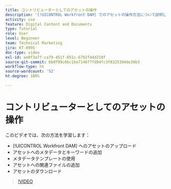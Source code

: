 ```yaml
---
title: コントリビューターとしてのアセットの操作
description: '[!UICONTROL Workfront DAM] でのアセットの操作方法について説明します。'
activity: use
feature: Digital Content and Documents
type: Tutorial
role: User
level: Beginner
team: Technical Marketing
jira: KT-8995
doc-type: video
exl-id: ae0f3a7f-ca79-451f-851c-6792f44d218f
source-git-commit: bbdf99c6bc1be714077fd94fc3f8325394de36b3
workflow-type: ht
source-wordcount: '52'
ht-degree: 100%

---
```


# コントリビューターとしてのアセットの操作

このビデオでは、次の方法を学習します：

* [!UICONTROL Workfront DAM] へのアセットのアップロード
* アセットへのメタデータとキーワードの追加
* メタデータテンプレートの使用
* アセットへの関連ファイルの追加
* アセットのダウンロード

>[!VIDEO](https://video.tv.adobe.com/v/335255/?quality=12&learn=on&enablevpops=1)

